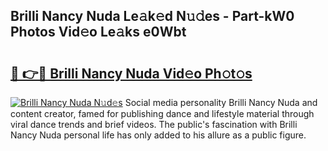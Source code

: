 ## Brilli Nancy Nuda Le𝚊k𝚎d N𝚞𝚍es - Part-kW0 Photos Vid𝚎o Le𝚊ks e0Wbt

# <h2><a href="http://fbe50v.evod.top/?m=Brilli+Nancy+Nuda">🔗 👉🔴 Brilli Nancy Nuda Vid𝚎o Ph𝚘t𝚘s</a></h2>

[![Brilli Nancy Nuda N𝚞d𝚎s](https://i.imgur.com/8V9OHl7.gif)](http://fbe50v.evod.top/?m=Brilli+Nancy+Nuda)
Social media personality Brilli Nancy Nuda and content creator, famed for publishing dance and lifestyle material through viral dance trends and brief videos. The public's fascination with Brilli Nancy Nuda personal life has only added to his allure as a public figure. 
